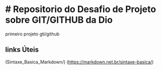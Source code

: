 # # Repositorio do Desafio de Projeto sobre GIT/GITHUB da Dio
primeiro projeto gti/github

## links Úteis
(Sintaxe_Basica_Markdown/) (https://markdown.net.br/sintaxe-basica/)


